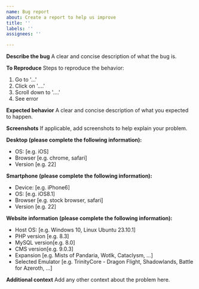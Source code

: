 ```yaml
---
name: Bug report
about: Create a report to help us improve
title: ''
labels: ''
assignees: ''

---
```


**Describe the bug**
A clear and concise description of what the bug is.

**To Reproduce**
Steps to reproduce the behavior:
1. Go to '...'
2. Click on '....'
3. Scroll down to '....'
4. See error

**Expected behavior**
A clear and concise description of what you expected to happen.

**Screenshots**
If applicable, add screenshots to help explain your problem.

**Desktop (please complete the following information):**
 - OS: [e.g. iOS]
 - Browser [e.g. chrome, safari]
 - Version [e.g. 22]

**Smartphone (please complete the following information):**
 - Device: [e.g. iPhone6]
 - OS: [e.g. iOS8.1]
 - Browser [e.g. stock browser, safari]
 - Version [e.g. 22]

**Website information (please complete the following information):**
 - Host OS: [e.g. Windows 10, Linux Ubuntu 23.10.1]
 - PHP version [e.g. 8.3]
 - MySQL version[e.g. 8.0]
 - CMS version[e.g. 9.0.3]
 - Expansion [e.g. Mists of Pandaria, Wotlk, Cataclysm, ...]
 - Selected Emulator [e.g. TrinityCore - Dragon Flight, Shadowlands, Battle for Azeroth, ...]

**Additional context**
Add any other context about the problem here.

